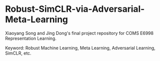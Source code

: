 # Robust-SimCLR-via-Adversarial-Meta-Learning

Xiaoyang Song and Jing Dong's final project repository for COMS E6998 Representation Learning.

Keyword: Robust Machine Learning, Meta Learning, Adversarial Learning, SimCLR, etc.

